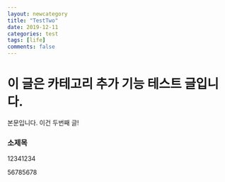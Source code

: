 ```yaml
---
layout: newcategory
title: "TestTwo"
date: 2019-12-11
categories: test
tags: [life]
comments: false
---
```



# 이 글은 카테고리 추가 기능 테스트 글입니다.

본문입니다. 이건 두번째 글!

### 소제목 

12341234

56785678